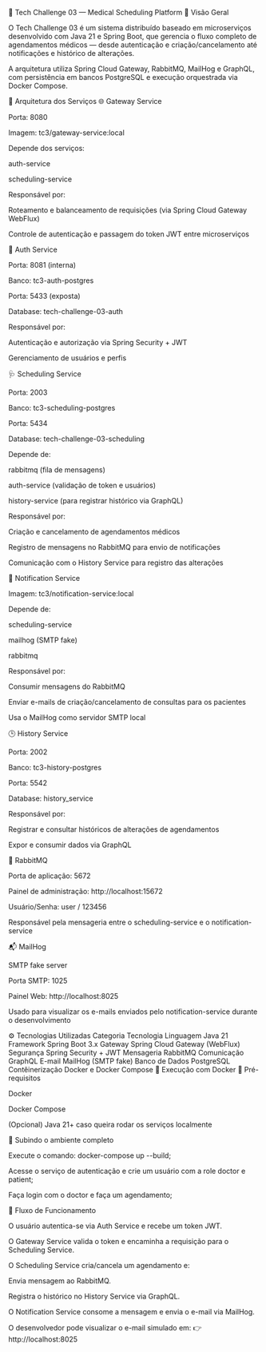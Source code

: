 🏥 Tech Challenge 03 — Medical Scheduling Platform
📖 Visão Geral

O Tech Challenge 03 é um sistema distribuído baseado em microserviços desenvolvido com Java 21 e Spring Boot, que gerencia o fluxo completo de agendamentos médicos — desde autenticação e criação/cancelamento até notificações e histórico de alterações.

A arquitetura utiliza Spring Cloud Gateway, RabbitMQ, MailHog e GraphQL, com persistência em bancos PostgreSQL e execução orquestrada via Docker Compose.

🧩 Arquitetura dos Serviços
🌐 Gateway Service

Porta: 8080

Imagem: tc3/gateway-service:local

Depende dos serviços:

auth-service

scheduling-service

Responsável por:

Roteamento e balanceamento de requisições (via Spring Cloud Gateway WebFlux)

Controle de autenticação e passagem do token JWT entre microserviços

🔐 Auth Service

Porta: 8081 (interna)

Banco: tc3-auth-postgres

Porta: 5433 (exposta)

Database: tech-challenge-03-auth

Responsável por:

Autenticação e autorização via Spring Security + JWT

Gerenciamento de usuários e perfis

🩺 Scheduling Service

Porta: 2003

Banco: tc3-scheduling-postgres

Porta: 5434

Database: tech-challenge-03-scheduling

Depende de:

rabbitmq (fila de mensagens)

auth-service (validação de token e usuários)

history-service (para registrar histórico via GraphQL)

Responsável por:

Criação e cancelamento de agendamentos médicos

Registro de mensagens no RabbitMQ para envio de notificações

Comunicação com o History Service para registro das alterações

📨 Notification Service

Imagem: tc3/notification-service:local

Depende de:

scheduling-service

mailhog (SMTP fake)

rabbitmq

Responsável por:

Consumir mensagens do RabbitMQ

Enviar e-mails de criação/cancelamento de consultas para os pacientes

Usa o MailHog como servidor SMTP local

🕒 History Service

Porta: 2002

Banco: tc3-history-postgres

Porta: 5542

Database: history_service

Responsável por:

Registrar e consultar históricos de alterações de agendamentos

Expor e consumir dados via GraphQL

🐇 RabbitMQ

Porta de aplicação: 5672

Painel de administração: http://localhost:15672

Usuário/Senha: user / 123456

Responsável pela mensageria entre o scheduling-service e o notification-service

📬 MailHog

SMTP fake server

Porta SMTP: 1025

Painel Web: http://localhost:8025

Usado para visualizar os e-mails enviados pelo notification-service durante o desenvolvimento

⚙️ Tecnologias Utilizadas
Categoria	Tecnologia
Linguagem	Java 21
Framework	Spring Boot 3.x
Gateway	Spring Cloud Gateway (WebFlux)
Segurança	Spring Security + JWT
Mensageria	RabbitMQ
Comunicação	GraphQL
E-mail	MailHog (SMTP fake)
Banco de Dados	PostgreSQL
Contêinerização	Docker e Docker Compose
🐳 Execução com Docker
🧰 Pré-requisitos

Docker

Docker Compose

(Opcional) Java 21+
 caso queira rodar os serviços localmente

🚀 Subindo o ambiente completo

Execute o comando: docker-compose up --build;

Acesse o serviço de autenticação e crie um usuário com a role doctor e patient;

Faça login com o doctor e faça um agendamento;

🔁 Fluxo de Funcionamento

O usuário autentica-se via Auth Service e recebe um token JWT.

O Gateway Service valida o token e encaminha a requisição para o Scheduling Service.

O Scheduling Service cria/cancela um agendamento e:

Envia mensagem ao RabbitMQ.

Registra o histórico no History Service via GraphQL.

O Notification Service consome a mensagem e envia o e-mail via MailHog.

O desenvolvedor pode visualizar o e-mail simulado em:
👉 http://localhost:8025